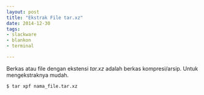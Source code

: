 ```yaml
---
layout: post
title: "Ekstrak File tar.xz"
date: 2014-12-30
tags: 
- slackware
- blankon
- terminal

---
```

Berkas atau file dengan ekstensi _tar.xz_ adalah berkas kompresi/arsip. Untuk mengekstraknya mudah.

```
$ tar xpf nama_file.tar.xz
```

